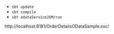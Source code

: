 
- `sbt update`
- `sbt compile`
- `sbt odataServiceJVM/run`

http://localhost:8181/OrderDetailsODataSample.svc/